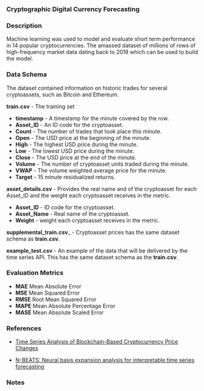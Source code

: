 ### Cryptographic Digital Currency Forecasting

### Description

Machine learning was used to model and evaluate short term performance in 14 popular cryptocurrencies. The amassed dataset of millions of rows of high-frequency market data dating back to 2018 which can be used to build the model.

### Data Schema

The dataset contained information on historic trades for several cryptoassets, such as Bitcoin and Ethereum. 

__train.csv__ - The training set

- __timestamp__ - A timestamp for the minute covered by the row.
- __Asset_ID__ - An ID code for the cryptoasset.
- __Count__ - The number of trades that took place this minute.
- __Open__ - The USD price at the beginning of the minute.
- __High__ - The highest USD price during the minute.
- __Low__ - The lowest USD price during the minute.
- __Close__ - The USD price at the end of the minute.
- __Volume__ - The number of cryptoasset units traded during the minute.
- __VWAP__ - The volume weighted average price for the minute.
- __Target__ - 15 minute residualized returns. 

__asset_details.csv__ - Provides the real name and of the cryptoasset for each Asset_ID and the weight each cryptoasset receives in the metric.
- __Asset_ID__ - ID code for the cryptoasset.
- __Asset_Name__ - Real name of the cryptoasset.
- __Weight__ - weight each cryptoasset receives in the metric.


__supplemental_train.csv___ - Cryptoasset prices has the same dataset schema as __train.csv__.

__example_test.csv__ - An example of the data that will be delivered by the time series API. This has the same dataset schema as the __train.csv__.


### Evaluation Metrics

- __MAE__ Mean Absolute Error
- __MSE__ Mean Squared Error
- __RMSE__ Root Mean Squared Error
- __MAPE__ Mean Absolute Percentage Error
- __MASE__ Mean Absolute Scaled Error 

### References

- [Time Series Analysis of Blockchain-Based Cryptocurrency Price Changes](https://arxiv.org/abs/2202.13874)

- [N-BEATS: Neural basis expansion analysis for interpretable time series forecasting](https://arxiv.org/abs/1905.10437)

### Notes
